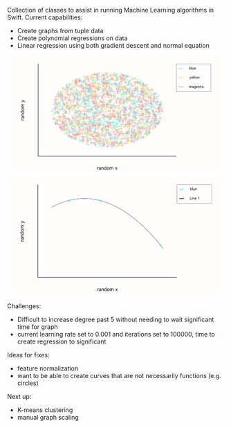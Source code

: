 Collection of classes to assist in running Machine Learning algorithms in Swift.
Current capabilities:
* Create graphs from tuple data
* Create polynomial regressions on data
* Linear regression using both gradient descent and normal equation

![alt text](https://github.com/quawood/SwiftML/blob/master/SwiftML/samples/sample1.png)
![alt text](https://github.com/quawood/SwiftML/blob/master/SwiftML/samples/sample2.png)

Challenges:
* Difficult to increase degree past 5 without needing to wait significant time for graph
* current learning rate set to 0.001 and iterations set to 100000, time to create regression to significant

Ideas for fixes: 
* feature normalization
* want to be able to create curves that are not necessarily functions (e.g. circles)

Next up:
* K-means clustering
* manual graph scaling
